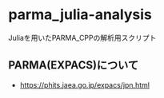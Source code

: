 # parma_julia-analysis
Juliaを用いたPARMA_CPPの解析用スクリプト
## PARMA(EXPACS)について
- https://phits.jaea.go.jp/expacs/jpn.html
